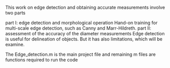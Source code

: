 This work on edge detection and obtaining accurate measurements involve two parts 

part I: edge detection and morphological operation
Hand-on training for multi-scale edge detection, such as
Canny and Marr-Hildreth.
part II: assessment of the accuracy of the diameter measurements
Edge detection is useful for delineation of objects. But it has
also limitations, which will be examine.


The Edge_detection.m is the main project file and remaining m files are functions required to run the code 
